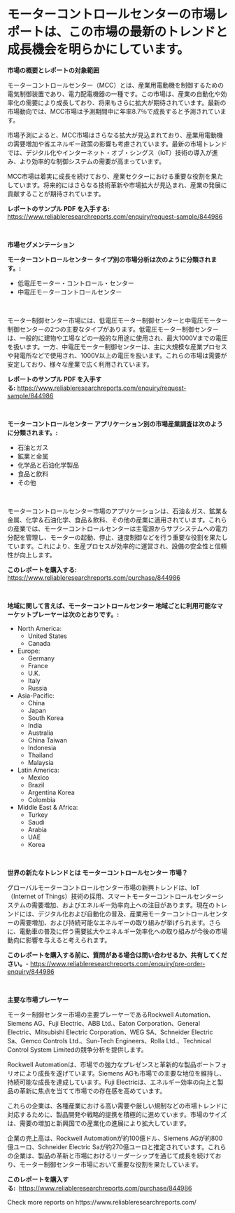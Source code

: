 <p><h1>モーターコントロールセンターの市場レポートは、この市場の最新のトレンドと成長機会を明らかにしています。</h1></p><p><strong>市場の概要とレポートの対象範囲</strong></p>
<p><p>モーターコントロールセンター（MCC）とは、産業用電動機を制御するための電気制御装置であり、電力配電機器の一種です。この市場は、産業の自動化や効率化の需要により成長しており、将来もさらに拡大が期待されています。最新の市場動向では、MCC市場は予測期間中に年率8.7％で成長すると予測されています。</p><p>市場予測によると、MCC市場はさらなる拡大が見込まれており、産業用電動機の需要増加や省エネルギー政策の影響も考慮されています。最新の市場トレンドでは、デジタル化やインターネット・オブ・シングス（IoT）技術の導入が進み、より効率的な制御システムの需要が高まっています。</p><p>MCC市場は着実に成長を続けており、産業セクターにおける重要な役割を果たしています。将来的にはさらなる技術革新や市場拡大が見込まれ、産業の発展に貢献することが期待されています。</p></p>
<p><strong>レポートのサンプル PDF を入手する:</strong> <a href="https://www.reliableresearchreports.com/enquiry/request-sample/844986">https://www.reliableresearchreports.com/enquiry/request-sample/844986</a></p>
<p>&nbsp;</p>
<p><strong>市場セグメンテーション</strong></p>
<p><strong>モーターコントロールセンター タイプ別の市場分析は次のように分類されます。:</strong></p>
<p><ul><li>低電圧モーター・コントロール・センター</li><li>中電圧モーターコントロールセンター</li></ul></p>
<p>&nbsp;</p>
<p><p>モーター制御センター市場には、低電圧モーター制御センターと中電圧モーター制御センターの2つの主要なタイプがあります。低電圧モーター制御センターは、一般的に建物や工場などの一般的な用途に使用され、最大1000Vまでの電圧を扱います。一方、中電圧モーター制御センターは、主に大規模な産業プロセスや発電所などで使用され、1000V以上の電圧を扱います。これらの市場は需要が安定しており、様々な産業で広く利用されています。</p></p>
<p><strong>レポートのサンプル PDF を入手する:</strong>&nbsp;<a href="https://www.reliableresearchreports.com/enquiry/request-sample/844986">https://www.reliableresearchreports.com/enquiry/request-sample/844986</a></p>
<p>&nbsp;</p>
<p><strong> モーターコントロールセンター アプリケーション別の市場産業調査は次のように分類されます。:</strong></p>
<p><ul><li>石油とガス</li><li>鉱業と金属</li><li>化学品と石油化学製品</li><li>食品と飲料</li><li>その他</li></ul></p>
<p>&nbsp;</p>
<p><p>モーターコントロールセンター市場のアプリケーションは、石油＆ガス、鉱業＆金属、化学＆石油化学、食品＆飲料、その他の産業に適用されています。これらの産業では、モーターコントロールセンターは主電源からサブシステムへの電力分配を管理し、モーターの起動、停止、速度制御などを行う重要な役割を果たしています。これにより、生産プロセスが効率的に運営され、設備の安全性と信頼性が向上します。</p></p>
<p><strong>このレポートを購入する:</strong>&nbsp; <a href="https://www.reliableresearchreports.com/purchase/844986">https://www.reliableresearchreports.com/purchase/844986</a></p>
<p>&nbsp;</p>
<p><strong>地域に関して言えば、モーターコントロールセンター 地域ごとに利用可能なマーケットプレーヤーは次のとおりです。:</strong></p>
<p><ul>
    <li>
        North America:
        <ul>
            <li>United States</li>
            <li>Canada</li>
        </ul>
    </li>
    <li>
        Europe:
        <ul>
            <li>Germany</li>
            <li>France</li>
            <li>U.K.</li>
            <li>Italy</li>
            <li>Russia</li>
        </ul>
    </li>
    <li>
        Asia-Pacific:
        <ul>
            <li>China</li>
            <li>Japan</li>
            <li>South Korea</li>
            <li>India</li>
            <li>Australia</li>
            <li>China Taiwan</li>
            <li>Indonesia</li>
            <li>Thailand</li>
            <li>Malaysia</li>
        </ul>
    </li>
    <li>
        Latin America:
        <ul>
            <li>Mexico</li>
            <li>Brazil</li>
            <li>Argentina Korea</li>
            <li>Colombia</li>
        </ul>
    </li>
    <li>
        Middle East & Africa:
        <ul>
            <li>Turkey</li>
            <li>Saudi</li>
            <li>Arabia</li>
            <li>UAE</li>
            <li>Korea</li>
        </ul>
    </li>
    </ul></p>
<p>&nbsp;</p>
<p><strong>世界の新たなトレンドとは モーターコントロールセンター 市場？</strong></p>
<p><p>グローバルモーターコントロールセンター市場の新興トレンドは、IoT（Internet of Things）技術の採用、スマートモーターコントロールセンターシステムの需要増加、およびエネルギー効率向上への注目があります。現在のトレンドには、デジタル化および自動化の普及、産業用モーターコントロールセンターの需要増加、および持続可能なエネルギーの取り組みが挙げられます。さらに、電動車の普及に伴う需要拡大やエネルギー効率化への取り組みが今後の市場動向に影響を与えると考えられます。</p></p>
<p><strong>このレポートを購入する前に、質問がある場合は問い合わせるか、共有してください。</strong>- <a href="https://www.reliableresearchreports.com/enquiry/pre-order-enquiry/844986">https://www.reliableresearchreports.com/enquiry/pre-order-enquiry/844986</a></p>
<p>&nbsp;</p>
<p><strong>主要な市場プレーヤー</strong></p>
<p><p>モーター制御センター市場の主要プレーヤーであるRockwell Automation、Siemens AG、Fuji Electric、ABB Ltd.、Eaton Corporation、General Electric、Mitsubishi Electric Corporation、WEG SA、Schneider Electric Sa、Gemco Controls Ltd.、Sun-Tech Engineers、Rolla Ltd.、Technical Control System Limitedの競争分析を提供します。</p><p>Rockwell Automationは、市場での強力なプレゼンスと革新的な製品ポートフォリオにより成長を遂げています。Siemens AGも市場での主要な地位を維持し、持続可能な成長を達成しています。Fuji Electricは、エネルギー効率の向上と製品の革新に焦点を当てて市場での存在感を高めています。</p><p>これらの企業は、各種産業における高い需要や厳しい規制などの市場トレンドに対応するために、製品開発や戦略的提携を積極的に進めています。市場のサイズは、需要の増加と新興国での産業化の進展により拡大しています。</p><p>企業の売上高は、Rockwell Automationが約100億ドル、Siemens AGが約800億ユーロ、Schneider Electric Saが約270億ユーロと推定されています。これらの企業は、製品の革新と市場におけるリーダーシップを通じて成長を続けており、モーター制御センター市場において重要な役割を果たしています。</p></p>
<p><strong>このレポートを購入する:</strong>&nbsp;&nbsp;<a href="https://www.reliableresearchreports.com/purchase/844986">https://www.reliableresearchreports.com/purchase/844986</a></p>
<p>Check more reports on https://www.reliableresearchreports.com/</p>
